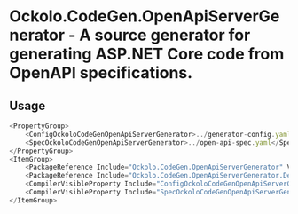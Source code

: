 # Ockolo.CodeGen.OpenApiServerGenerator - A source generator for generating ASP.NET Core code from OpenAPI specifications.

## Usage

```js
<PropertyGroup>
    <ConfigOckoloCodeGenOpenApiServerGenerator>../generator-config.yaml</ConfigOckoloCodeGenOpenApiServerGenerator>
    <SpecOckoloCodeGenOpenApiServerGenerator>../open-api-spec.yaml</SpecOckoloCodeGenOpenApiServerGenerator>
</PropertyGroup>
<ItemGroup>
    <PackageReference Include="Ockolo.CodeGen.OpenApiServerGenerator" Version="<version>" PrivateAssets="all" />
    <PackageReference Include="Ockolo.CodeGen.OpenApiServerGenerator.Dependencies" Version="<version>" PrivateAssets="all" />
    <CompilerVisibleProperty Include="ConfigOckoloCodeGenOpenApiServerGenerator" />
    <CompilerVisibleProperty Include="SpecOckoloCodeGenOpenApiServerGenerator" />
</ItemGroup>
```
